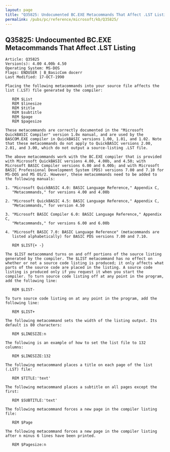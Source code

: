 ```yaml
---
layout: page
title: "Q35825: Undocumented BC.EXE Metacommands That Affect .LST Listing"
permalink: /pubs/pc/reference/microsoft/kb/Q35825/
---
```


## Q35825: Undocumented BC.EXE Metacommands That Affect .LST Listing

	Article: Q35825
	Version(s): 4.00 4.00b 4.50
	Operating System: MS-DOS
	Flags: ENDUSER | B_BasicCom docerr
	Last Modified: 17-OCT-1990
	
	Placing the following metacommands into your source file affects the
	list (.LST) file generated by the compiler:
	
	   REM $List
	   REM $linesize
	   REM $title
	   REM $subtitle
	   REM $page
	   REM $pagesize
	
	These metacommands are correctly documented in the "Microsoft
	QuickBASIC Compiler" version 1.0x manual, and are used by the
	BASCOM.EXE compiler in QuickBASIC versions 1.00, 1.01, and 1.02. Note
	that these metacommands do not apply to QuickBASIC versions 2.00,
	2.01, and 3.00, which do not output a source-listing .LST file.
	
	The above metacommands work with the BC.EXE compiler that is provided
	with Microsoft QuickBASIC versions 4.00, 4.00b, and 4.50; with
	Microsoft BASIC Compiler versions 6.00 and 6.00b; and with Microsoft
	BASIC Professional Development System (PDS) versions 7.00 and 7.10 for
	MS-DOS and MS OS/2. However, these metacommands need to be added to
	the following manuals:
	
	1. "Microsoft QuickBASIC 4.0: BASIC Language Reference," Appendix C,
	   "Metacommands," for versions 4.00 and 4.00b
	
	2. "Microsoft QuickBASIC 4.5: BASIC Language Reference," Appendix C,
	   "Metacommands," for version 4.50
	
	3. "Microsoft BASIC Compiler 6.0: BASIC Language Reference," Appendix C,
	   "Metacommands," for versions 6.00 and 6.00b
	
	4. "Microsoft BASIC 7.0: BASIC Language Reference" (metacommands are
	   listed alphabetically) for BASIC PDS versions 7.00 and 7.10.
	
	   REM $LIST{+ -}
	
	The $LIST metacommand turns on and off portions of the source listing
	generated by the compiler. The $LIST metacommand has no effect on
	whether or not a source code listing is produced; it only affects what
	parts of the source code are placed in the listing. A source code
	listing is produced only if you request it when you start the
	compiler. To turn source code listing off at any point in the program,
	add the following line:
	
	   REM $LIST-
	
	To turn source code listing on at any point in the program, add the
	following line:
	
	   REM $LIST+
	
	The following metacommand sets the width of the listing output. Its
	default is 80 characters:
	
	   REM $LINESIZE:n
	
	The following is an example of how to set the list file to 132
	columns:
	
	   REM $LINESIZE:132
	
	The following metacommand places a title on each page of the list
	(.LST) file:
	
	   REM $TITLE:'text'
	
	The following metacommand places a subtitle on all pages except the
	first:
	
	   REM $SUBTITLE:'text'
	
	The following metacommand forces a new page in the compiler listing
	file:
	
	   REM $Page
	
	The following metacommand forces a new page in the compiler listing
	after n minus 6 lines have been printed.
	
	   REM $Pagesize:n
